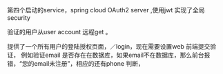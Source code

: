 第四个启动的service，spring cloud OAuth2 server ,使用jwt 实现了全局 security

验证的用户从user account 远程get 。

提供了一个所有用户的登陆授权页面，／login，现在需要设置web 前端提交验证，
例如验证email 是否存在在数据库，如果email不在数据库，那么前台报错，“您的email未注册”，相应的还有phone 判断，